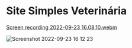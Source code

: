 # Site Simples Veterinária

[Screen recording 2022-09-23 16.08.10.webm](https://user-images.githubusercontent.com/109696840/192041248-cac698e1-8d07-4d1b-a963-383ac674b227.webm)


![Screenshot 2022-09-23 16 12 23](https://user-images.githubusercontent.com/109696840/192041449-f9207b45-308a-46ec-b96b-5d89293c5165.png)
